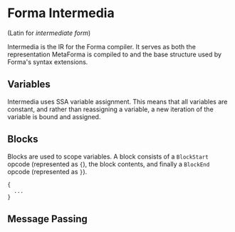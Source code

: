 # Forma Intermedia

(Latin for *intermediate form*)

Intermedia is the IR for the Forma compiler.  It serves as both the representation MetaForma is compiled to and the base structure used by Forma's syntax extensions.

## Variables

Intermedia uses SSA variable assignment.  This means that all variables are constant, and rather than reassigning a variable, a new iteration of the variable is bound and assigned.

## Blocks

Blocks are used to scope variables.  A block consists of a `BlockStart` opcode (represented as `{`), the block contents, and finally a `BlockEnd` opcode (represented as `}`).

```.
{
  ...
}
```

## Message Passing


